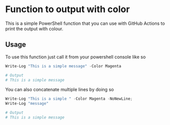 # Function to output with color

This is a simple PowerShell function that you can use with GitHub Actions to print the output with colour.

## Usage

To use this function just call it from your powershell console like so

```powershell
Write-Log "This is a simple message" -Color Magenta

# Output
# This is a simple message
```

You can also concatenate multiple lines by doing so

```powershell
Write-Log "This is a simple " -Color Magenta -NoNewLine;
Write-Log "message"

# Output
# This is a simple message
```
